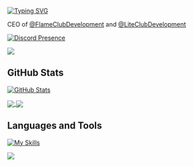 [![Typing SVG](https://readme-typing-svg.demolab.com?font=Fira+Code&pause=1500&color=F7F7F7&random=false&width=435&lines=Hello%2C+my+name+is+HCFAlerts;I'm+Java+Developer)](https://github.com/HCFAlerts)

CEO of <a href="https://github.com/FlameClubDevelopment">@FlameClubDevelopment</a> and <a href="https://github.com/LiteClubDevelopment">@LiteClubDevelopment</a>
   
[![Discord Presence](https://lanyard.cnrad.dev/api/1082095082573934672)](https://discord.com/users/1082095082573934672)

[![](https://dcbadge.limes.pink/api/server/6KvMwGHPnJ)](https://discord.gg/6KvMwGHPnJ)

## GitHub Stats
[![GitHub Stats](https://github-readme-stats.vercel.app/api?username=HCFAlerts)](https://github.com/HCFAlerts/github-readme-stats)

<a href="https://github.com/HCFAlerts">
  <img align="center" src="https://github-readme-stats.vercel.app/api?username=HCFAlerts&show_icons=true&count_private=true&hide_border=true&title_color=7FFFD4&icon_color=7FFFD4&text_color=c9d1d9&bg_color=0d1117" /> 
</a>
<a href="https://github.com/FlameClubDevelopment">
  <img align="center" src="https://github-readme-stats.vercel.app/api/top-langs/?username=HCFAlerts&layout=compact&hide_border=true&title_color=7FFFD4&text_color=7FFFD4&bg_color=0d1117" />
</a>

## Languages and Tools
[![My Skills](https://skillicons.dev/icons?i=eclipse,gradle,idea,java,js,kotlin,linux,maven,mongodb,mysql,redis,vscode&theme=dark)](https://github.com/HCFAlerts)

 [![](https://visitcount.itsvg.in/api?id=HCFAlerts&label=Profile%20Views&color=12&icon=5&pretty=true)](https://visitcount.itsvg.in)
